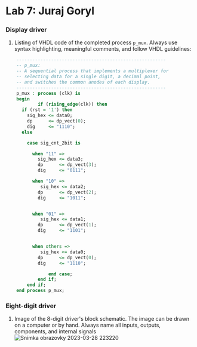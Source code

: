 # Lab 7: Juraj Goryl

### Display driver

1. Listing of VHDL code of the completed process `p_mux`. Always use syntax highlighting, meaningful comments, and follow VHDL guidelines:

```vhdl
    --------------------------------------------------------
    -- p_mux:
    -- A sequential process that implements a multiplexer for
    -- selecting data for a single digit, a decimal point,
    -- and switches the common anodes of each display.
    --------------------------------------------------------
    p_mux : process (clk) is
    begin
            if (rising_edge(clk)) then
      if (rst = '1') then
        sig_hex <= data0;
        dp      <= dp_vect(0);
        dig     <= "1110";
      else

        case sig_cnt_2bit is

          when "11" =>
            sig_hex <= data3;
            dp      <= dp_vect(3);
            dig     <= "0111";

          when "10" =>
             sig_hex <= data2;
            dp      <= dp_vect(2);
            dig     <= "1011";


          when "01" =>
             sig_hex <= data1;
            dp      <= dp_vect(1);
            dig     <= "1101";


          when others =>
             sig_hex <= data0;
            dp      <= dp_vect(0);
            dig     <= "1110";

                end case;
            end if;
        end if;
    end process p_mux;
```

### Eight-digit driver

1. Image of the 8-digit driver's block schematic. The image can be drawn on a computer or by hand. Always name all inputs, outputs, components, and internal signals
![Snímka obrazovky 2023-03-28 223220](https://user-images.githubusercontent.com/124798537/228359906-f16fbc25-79df-48ad-82cf-82849785b0d7.png)
